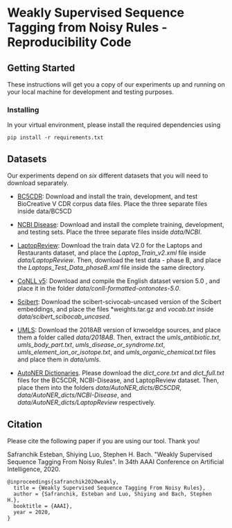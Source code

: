 # Weakly Supervised Sequence Tagging from Noisy Rules - Reproducibility Code

## Getting Started

These instructions will get you a copy of our experiments up and running on your local machine for development and testing purposes.


### Installing

In your virtual environment, please install the required dependencies using

```
pip install -r requirements.txt
```

## Datasets

Our experiments depend on *six* different datasets that you will need to download separately.

* [BC5CDR](https://www.ncbi.nlm.nih.gov/research/bionlp/Data/): Download and install the train, development, and test BioCreative V CDR corpus data files. Place the three separate files inside data/BC5CD

* [NCBI Disease](https://www.ncbi.nlm.nih.gov/CBBresearch/Dogan/DISEASE/): Download and install the complete training, development, and testing sets. Place the three separate files inside *data/NCBI*.

* [LaptopReview](http://alt.qcri.org/semeval2014/task4/index.php?id=data-and-tools): Download the train data V2.0 for the Laptops and Restaurants dataset, and place the *Laptop_Train_v2.xml* file inside *data/LaptopReview*. Then, download the test data - phase B, and place the *Laptops_Test_Data_phaseB.xml* file inside the same directory.

* [CoNLL v5](https://catalog.ldc.upenn.edu/LDC2013T19): Download and compile the English dataset version 5.0 , and place it in the folder *data/conll-formatted-ontonotes-5.0*.

* [Scibert](https://github.com/allenai/scibert): Download the scibert-scivocab-uncased version of the Scibert embeddings, and place the files *weights.tar.gz and *vocab.txt* inside *data/scibert_scibocab_uncased*.

* [UMLS](https://www.nlm.nih.gov/research/umls/licensedcontent/umlsknowledgesources.html): Download the 2018AB version of knwoeldge sources, and place them a folder called *data/2018AB*. Then, extract the *umls_antibiotic.txt*, *umls_body_part.txt*, *umls_disease_or_syndrome.txt*, *umls_element_ion_or_isotope.txt*, and *umls_organic_chemical.txt* files and place them in *data/umls*.

* [AutoNER Dictionaries](). Please download the *dict_core.txt* and *dict_full.txt* files for the BC5CDR, NCBI-Disease, and LaptopReview dataset. Then, place them into the folders *data/AutoNER_dicts/BC5CDR*, *data/AutoNER_dicts/NCBI-Disease*, and *data/AutoNER_dicts/LaptopReview* respectively.


## Citation

Please cite the following paper if you are using our tool. Thank you!

Safranchik Esteban, Shiying Luo, Stephen H. Bach. "Weakly Supervised Sequence Tagging From Noisy Rules". In 34th AAAI Conference on Artificial Intelligence, 2020.

```
@inproceedings{safranchik2020weakly,
  title = {Weakly Supervised Sequence Tagging From Noisy Rules}, 
  author = {Safranchik, Esteban and Luo, Shiying and Bach, Stephen H.}, 
  booktitle = {AAAI}, 
  year = 2020, 
}
```

